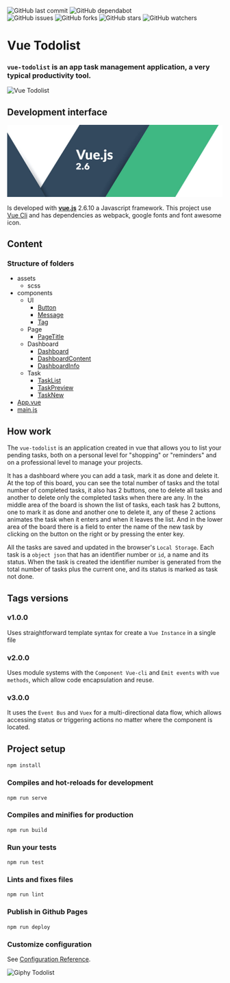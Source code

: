![GitHub last commit](https://img.shields.io/github/last-commit/beatrizsmerino/vue-todolist)
![GitHub dependabot](https://img.shields.io/badge/dependabot-enabled-025e8c?logo=Dependabot)  
![GitHub issues](https://img.shields.io/github/issues/beatrizsmerino/vue-todolist)
![GitHub forks](https://img.shields.io/github/forks/beatrizsmerino/vue-todolist)
![GitHub stars](https://img.shields.io/github/stars/beatrizsmerino/vue-todolist)
![GitHub watchers](https://img.shields.io/github/watchers/beatrizsmerino/vue-todolist)

# Vue Todolist

### `vue-todolist` is an app task management application, a very typical productivity tool.

![Vue Todolist](./README/videos/vue-todolist.gif)

## Development interface

![Vue logo](./README/images/vue-js-2.jpg)

Is developed with **[vue.js](https://vuejs.org/)** 2.6.10 a Javascript framework. This project use [Vue Cli](https://cli.vuejs.org/) and has dependencies as webpack, google fonts and font awesome icon.

## Content

### Structure of folders

-   assets
    -   scss
-   components
    -   UI
        -   [Button](./src/components/UI/Button.vue)
        -   [Message](./src/components/UI/Message.vue)
        -   [Tag](./src/components/UI/Tag.vue)
    -   Page
        -   [PageTitle](./src/components/Page/PageTitle.vue)
    -   Dashboard
        -   [Dashboard](./src/components/Dashboard/Dashboard.vue)
        -   [DashboardContent](./src/components/Dashboard/DashboardContent.vue)
        -   [DashboardInfo](./src/components/Dashboard/DashboardInfo.vue)
    -   Task
        -   [TaskList](./src/components/Task/TaskList.vue)
        -   [TaskPreview](./src/components/Task/TaskPreview.vue)
        -   [TaskNew](./src/components/Task/TaskNew.vue)
-   [App.vue](./src/App.vue)
-   [main.js](./src/main.js)

## How work

The `vue-todolist` is an application created in vue that allows you to list your pending tasks, both on a personal level for "shopping" or "reminders" and on a professional level to manage your projects.

It has a dashboard where you can add a task, mark it as done and delete it.
At the top of this board, you can see the total number of tasks and the total number of completed tasks, it also has 2 buttons, one to delete all tasks and another to delete only the completed tasks when there are any.
In the middle area of the board is shown the list of tasks, each task has 2 buttons, one to mark it as done and another one to delete it, any of these 2 actions animates the task when it enters and when it leaves the list.
And in the lower area of the board there is a field to enter the name of the new task by clicking on the button on the right or by pressing the enter key.

All the tasks are saved and updated in the browser's `Local Storage`.
Each task is a `object json` that has an identifier number or `id`, a name and its status. When the task is created the identifier number is generated from the total number of tasks plus the current one, and its status is marked as task not done.

## Tags versions

### **v1.0.0**

Uses straightforward template syntax for create a `Vue Instance` in a single file

### **v2.0.0**

Uses module systems with the `Component Vue-cli` and `Emit events` with `vue methods`, which allow code encapsulation and reuse.

### **v3.0.0**

It uses the `Event Bus` and `Vuex` for a multi-directional data flow, which allows accessing status or triggering actions no matter where the component is located.

## Project setup

```
npm install
```

### Compiles and hot-reloads for development

```
npm run serve
```

### Compiles and minifies for production

```
npm run build
```

### Run your tests

```
npm run test
```

### Lints and fixes files

```
npm run lint
```

### Publish in Github Pages

```
npm run deploy
```

### Customize configuration

See [Configuration Reference](https://cli.vuejs.org/config/).

![Giphy Todolist](https://media.giphy.com/media/B7o99rIuystY4/giphy.gif)

